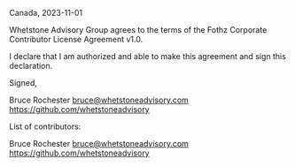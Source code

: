 Canada, 2023-11-01

Whetstone Advisory Group agrees to the terms of the Fothz Corporate Contributor License
Agreement v1.0.

I declare that I am authorized and able to make this agreement and sign this
declaration.

Signed,

Bruce Rochester bruce@whetstoneadvisory.com https://github.com/whetstoneadvisory

List of contributors:

Bruce Rochester bruce@whetstoneadvisory.com https://github.com/whetstoneadvisory
